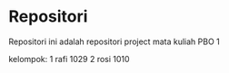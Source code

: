 # Repositori

Repositori ini adalah repositori project mata kuliah PBO 1

kelompok:
1 rafi 1029
2 rosi 1010
